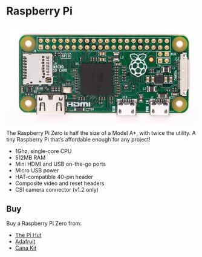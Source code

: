 # Raspberry Pi

![Raspberry Pi Zero](raspberry-pi-zero.png)

The Raspberry Pi Zero is half the size of a Model A+, with twice the utility. A tiny Raspberry Pi that’s affordable enough for any project!

- 1Ghz, single-core CPU
- 512MB RAM
- Mini HDMI and USB on-the-go ports
- Micro USB power
- HAT-compatible 40-pin header
- Composite video and reset headers
- CSI camera connector (v1.2 only)

## Buy

Buy a Raspberry Pi Zero from:

- [The Pi Hut](https://thepihut.com/collections/raspberry-pi/products/raspberry-pi-zero?variant=14062715972)
- [Adafruit](https://www.adafruit.com/product/2885)
- [Cana Kit](https://www.canakit.com/raspberry-pi-zero.html)
